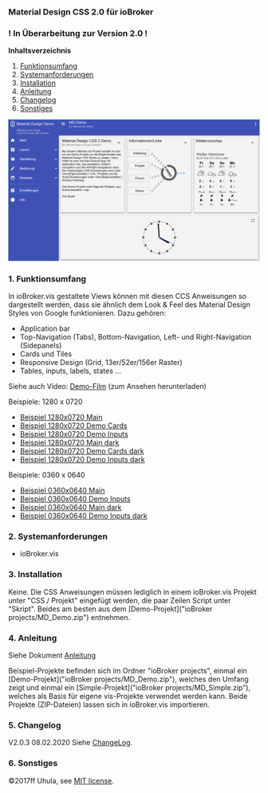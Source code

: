 ### Material Design CSS 2.0 für ioBroker

### ! In Überarbeitung zur Version 2.0 !

**Inhaltsverzeichnis**

1. [Funktionsumfang](#1-funktionsumfang)
2. [Systemanforderungen](#2-systemanforderungen)
3. [Installation](#3-installation)
4. [Anleitung](#4-anleitung)
5. [Changelog](#5-changelog)
6. [Sonstiges](#6-sonstiges)


![Beispiel 1280x0720 Main](docs/MD_1280x0720_Main.png?raw=true "Beispiel 1280x0720 Main")


### 1. Funktionsumfang
In ioBroker.vis gestaltete Views können mit diesen CCS Anweisungen so dargestellt werden, dass sie ähnlich dem  Look & Feel des Material Design Styles von Google funktionieren. Dazu gehören:
* Application bar
* Top-Navigation (Tabs), Bottom-Navigation, Left- und Right-Navigation (Sidepanels)
* Cards und Tiles
* Responsive Design (Grid, 13er/52er/156er Raster)
* Tables, inputs, labels, states ...

Siehe auch Video: [Demo-Film](video/MD4ioBrokerV2.mp4) (zum Ansehen herunterladen)


Beispiele: 1280 x 0720
* [Beispiel 1280x0720 Main](docs/MD_1280x0720_Main.png?raw=true "Beispiel 1280x0720 Main")
* [Beispiel 1280x0720 Demo Cards](docs/MD_1280x0720_Cards.png?raw=true "Beispiel 1280x0720 Demo Cards")
* [Beispiel 1280x0720 Demo Inputs](docs/MD_1280x0720_Inputs.png?raw=true "Beispiel 1280x0720 Demo Inputs")
* [Beispiel 1280x0720 Main dark](docs/MD_1280x0720_Main_dark.png?raw=true "Beispiel 1280x0720 Main dark")
* [Beispiel 1280x0720 Demo Cards dark](docs/MD_1280x0720_Cards_dark.png?raw=true "Beispiel 1280x0720 Demo Cards dark")
* [Beispiel 1280x0720 Demo Inputs dark](docs/MD_1280x0720_Inputs_dark.png?raw=true "Beispiel 1280x0720 Demo Inputs dark")

Beispiele: 0360 x 0640
* [Beispiel 0360x0640 Main](docs/MD_0360x0640_Main.png?raw=true "Beispiel 0360x0640 Main")
* [Beispiel 0360x0640 Demo Inputs](docs/MD_0360x0640_Inputs.png?raw=true "Beispiel 0360x0640 Demo Inputs")
* [Beispiel 0360x0640 Main dark](docs/MD_0360x0640_Main_dark.png?raw=true "Beispiel 0360x0640 Main dark")
* [Beispiel 0360x0640 Demo Inputs dark](docs/MD_0360x0640_Inputs_dark.png?raw=true "Beispiel 0360x0640 Demo Inputs dark")


### 2. Systemanforderungen
* ioBroker.vis


### 3. Installation
Keine. Die CSS Anweisungen müssen lediglich in einem ioBroker.vis Projekt unter "CSS / Projekt" eingefügt werden, die paar Zeilen Script unter "Skript". Beides am besten aus dem [Demo-Projekt]("ioBroker projects/MD_Demo.zip") entnehmen.


### 4. Anleitung

Siehe Dokument [Anleitung](docs/anleitung.pdf)

Beispiel-Projekte befinden sich im Ordner "ioBroker projects", einmal ein [Demo-Projekt]("ioBroker projects/MD_Demo.zip"), welches den Umfang zeigt und einmal ein [Simple-Projekt]("ioBroker projects/MD_Simple.zip"), welches als Basis für eigene vis-Projekte verwendet werden kann. Beide Projekte (ZIP-Dateien) lassen sich in ioBroker.vis importieren.

### 5. Changelog
V2.0.3 08.02.2020
Siehe [ChangeLog](./changelog.MD).


### 6. Sonstiges


:copyright:2017ff Uhula, see [MIT license](./license.md).
